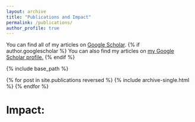 ```yaml
---
layout: archive
title: "Publications and Impact"
permalink: /publications/
author_profile: true
---
```

You can find all of my articles on [Google Scholar](https://scholar.google.com/citations?user=sSAQkAgAAAAJ&hl=en&oi=ao).
{% if author.googlescholar %}
  You can also find my articles on <u><a href="{{author.googlescholar}}">my Google Scholar profile</a>.</u>
{% endif %}

{% include base_path %}

{% for post in site.publications reversed %}
  {% include archive-single.html %}
{% endfor %}

Impact:
======